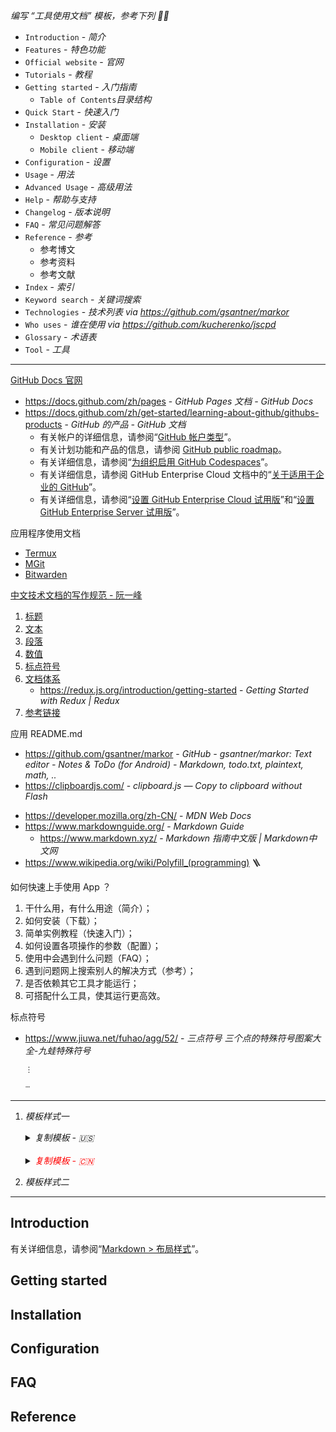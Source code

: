 _编写 “工具使用文档” 模板，参考下列 ✍🏻_

<output data-lang="output">

- `Introduction` - *简介*
- `Features` - *特色功能*
- `Official website` - *官网*
- `Tutorials` - *教程*
- `Getting started` - *入门指南*
  - `Table of Contents`*目录结构*
- `Quick Start` - *快速入门*
- `Installation` - *安装*
  - `Desktop client` - *桌面端*
  - `Mobile client` - *移动端*
- `Configuration` - *设置*
- `Usage` - *用法*
- `Advanced Usage` - *高级用法*
- `Help` - *帮助与支持*
- `Changelog` - *版本说明*
- `FAQ` - *常见问题解答*
- `Reference` - *参考*
  - 参考博文
  - 参考资料
  - 参考文献
- `Index` - *索引*
- `Keyword search` - *关键词搜索*
- `Technologies` - *技术列表* *via https://github.com/gsantner/markor*
- `Who uses` - *谁在使用* *via https://github.com/kucherenko/jscpd*
- `Glossary` - *术语表*
- `Tool` - *工具*

</output>

---

<output data-lang="output">

[GitHub Docs 官网](https://docs.github.com/zh)

- https://docs.github.com/zh/pages - *GitHub Pages 文档 - GitHub Docs*
- https://docs.github.com/zh/get-started/learning-about-github/githubs-products - *GitHub 的产品 - GitHub 文档*
    - 有关帐户的详细信息，请参阅“[GitHub 帐户类型]()”。
    - 有关计划功能和产品的信息，请参阅 [GitHub public roadmap]()。
    - 有关详细信息，请参阅“[为组织启用 GitHub Codespaces]()”。
    - 有关详细信息，请参阅 GitHub Enterprise Cloud 文档中的“[关于适用于企业的 GitHub]()”。
    - 有关详细信息，请参阅“[设置 GitHub Enterprise Cloud 试用版]()”和“[设置 GitHub Enterprise Server 试用版]()”。

</output>

<output data-lang="output">

应用程序使用文档
- [Termux](os/mobile/termux.md)
- [MGit](os/mobile/mgit.md)
- [Bitwarden](os/tools/bitwarden.md)

</output>

<output data-lang="output">

[中文技术文档的写作规范 - 阮一峰](https://github.com/ruanyf/document-style-guide)

1. [标题](https://github.com/ruanyf/document-style-guide/blob/master/docs/title.md)
2. [文本](https://github.com/ruanyf/document-style-guide/blob/master/docs/text.md)
3. [段落](https://github.com/ruanyf/document-style-guide/blob/master/docs/paragraph.md)
4. [数值](https://github.com/ruanyf/document-style-guide/blob/master/docs/number.md)
5. [标点符号](https://github.com/ruanyf/document-style-guide/blob/master/docs/marks.md)
6. [文档体系](https://github.com/ruanyf/document-style-guide/blob/master/docs/structure.md)
    - https://redux.js.org/introduction/getting-started - *Getting Started with Redux | Redux*
7. [参考链接](https://github.com/ruanyf/document-style-guide/blob/master/docs/reference.md)

</output>

<output data-lang="output">

应用 README.md
- https://github.com/gsantner/markor - *GitHub - gsantner/markor: Text editor - Notes & ToDo (for Android) - Markdown, todo.txt, plaintext, math, ..*
- https://clipboardjs.com/ - *clipboard.js — Copy to clipboard without Flash*

</output>

<output data-lang="output">

- https://developer.mozilla.org/zh-CN/ - *MDN Web Docs*
- https://www.markdownguide.org/ - *Markdown Guide*
    - https://www.markdown.xyz/ - *Markdown 指南中文版 | Markdown中文网*
- https://www.wikipedia.org/wiki/Polyfill_(programming) 🪜

</output>

<output data-lang="output">

如何快速上手使用 App ？
1. 干什么用，有什么用途（简介）；
2. 如何安装（下载）；
3. 简单实例教程（快速入门）；
4. 如何设置各项操作的参数（配置）；
5. 使用中会遇到什么问题（FAQ）；
6. 遇到问题网上搜索别人的解决方式（参考）；
7. 是否依赖其它工具才能运行；
8. 可搭配什么工具，使其运行更高效。

</output>

<output data-lang="output">

标点符号
- https://www.jiuwa.net/fuhao/agg/52/ - *三点符号 三个点的特殊符号图案大全-九蛙特殊符号*

    ```markup
    ⋮
    ```

    ```markup
    ⵈ
    ```

</output>

----

1. _模板样式一_

    <details class="details-reset"><summary class="btn"><i style="">复制模板 - 🇺🇸</i> <span class="dropdown-caret"></summary><div class="border p-3 mt-2">

    ``` markdown
    
    ## Introduction
    
    ## Installation
    
    ## Getting started
    
    ## Quick Start
    
    ## Configuration
    
    ## FAQ
    
    ## Reference
    
    ```
    </div>
    </details>
    
    <br/>
    
    <details><summary class="btn"><i style="color:red">复制模板 - 🇨🇳</i> <span class="dropdown-caret"></summary><div class="border p-3 mt-2">

    ``` markdown
    
    ## 简介
    
    ## 安装
    
    ## 入门指南
    
    ## 快速入门
    
    ## 设置
    
    ## 常见问题解答
    
    ## 参考
    
    ```
    </div>
</details>

2. _模板样式二_

----


## Introduction

有关详细信息，请参阅“[Markdown > 布局样式](os/tools/markdown.md#布局样式)”。

## Getting started

## Installation

## Configuration

## FAQ

## Reference
